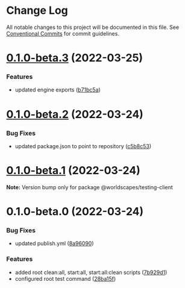 # Change Log

All notable changes to this project will be documented in this file.
See [Conventional Commits](https://conventionalcommits.org) for commit guidelines.

# [0.1.0-beta.3](https://github.com/worldscapes/engine/compare/v0.1.0-beta.2...v0.1.0-beta.3) (2022-03-25)


### Features

* updated engine exports ([b71bc5a](https://github.com/worldscapes/engine/commit/b71bc5a96f65f9117d8f521c7ef32fe8f8449787))





# [0.1.0-beta.2](https://github.com/worldscapes/engine/compare/v0.1.0-beta.1...v0.1.0-beta.2) (2022-03-24)


### Bug Fixes

* updated package.json to point to repository ([c5b8c53](https://github.com/worldscapes/engine/commit/c5b8c53bdb940e2a359140bc4ccbbc3f38dfb7c6))





# [0.1.0-beta.1](https://github.com/worldscapes/engine/compare/v0.1.0-beta.0...v0.1.0-beta.1) (2022-03-24)

**Note:** Version bump only for package @worldscapes/testing-client





# 0.1.0-beta.0 (2022-03-24)


### Bug Fixes

* updated publish.yml ([8a96090](https://github.com/worldscapes/engine/commit/8a9609080e62452d869ba1c9a003d08b92a4008c))


### Features

* added root clean:all, start:all, start:all:clean scripts ([7b929d1](https://github.com/worldscapes/engine/commit/7b929d1508ddacae204f796b9d190d732be5727b))
* configured root test command ([28ba15f](https://github.com/worldscapes/engine/commit/28ba15fa6015be62f07a8f2d67d81f62e6bb372f))
